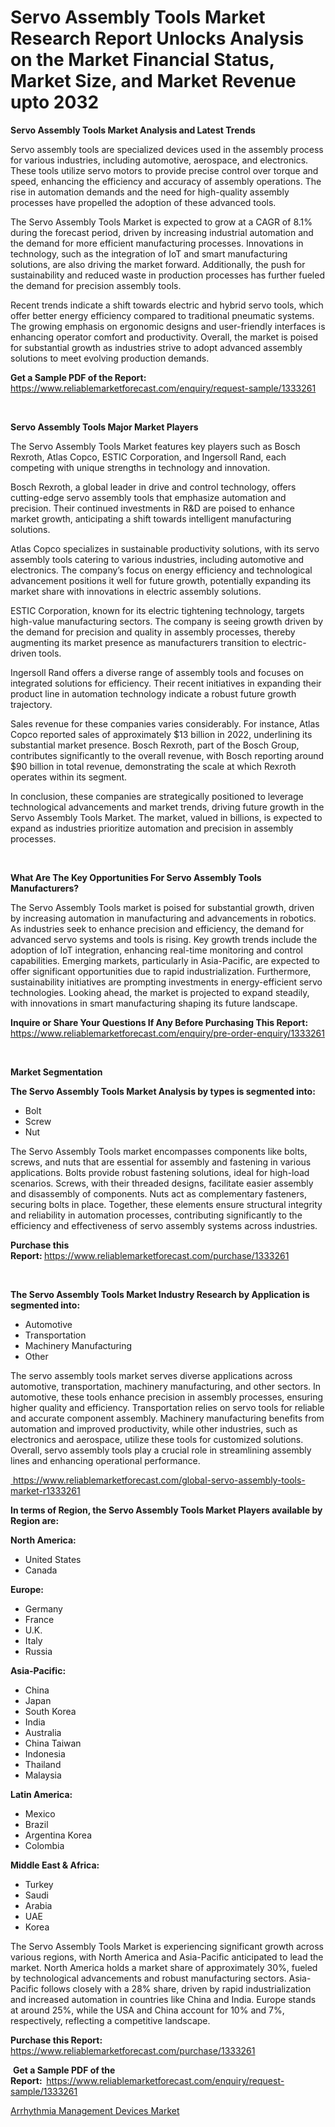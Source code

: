 <p><h1>Servo Assembly Tools Market Research Report Unlocks Analysis on the Market Financial Status, Market Size, and Market Revenue upto 2032</h1></p><p><strong>Servo Assembly Tools Market Analysis and Latest Trends</strong></p>
<p><p>Servo assembly tools are specialized devices used in the assembly process for various industries, including automotive, aerospace, and electronics. These tools utilize servo motors to provide precise control over torque and speed, enhancing the efficiency and accuracy of assembly operations. The rise in automation demands and the need for high-quality assembly processes have propelled the adoption of these advanced tools.</p><p>The Servo Assembly Tools Market is expected to grow at a CAGR of 8.1% during the forecast period, driven by increasing industrial automation and the demand for more efficient manufacturing processes. Innovations in technology, such as the integration of IoT and smart manufacturing solutions, are also driving the market forward. Additionally, the push for sustainability and reduced waste in production processes has further fueled the demand for precision assembly tools.</p><p>Recent trends indicate a shift towards electric and hybrid servo tools, which offer better energy efficiency compared to traditional pneumatic systems. The growing emphasis on ergonomic designs and user-friendly interfaces is enhancing operator comfort and productivity. Overall, the market is poised for substantial growth as industries strive to adopt advanced assembly solutions to meet evolving production demands.</p></p>
<p><strong>Get a Sample PDF of the Report:&nbsp;</strong> <a href="https://www.reliablemarketforecast.com/enquiry/request-sample/1333261?utm_campaign=3370&utm_medium=2&utm_source=Github&utm_content=ia&utm_term=24032025&utm_id=servo-assembly-tools">https://www.reliablemarketforecast.com/enquiry/request-sample/1333261</a></p>
<p>&nbsp;</p>
<p><strong>Servo Assembly Tools Major Market Players</strong></p>
<p><p>The Servo Assembly Tools Market features key players such as Bosch Rexroth, Atlas Copco, ESTIC Corporation, and Ingersoll Rand, each competing with unique strengths in technology and innovation.</p><p>Bosch Rexroth, a global leader in drive and control technology, offers cutting-edge servo assembly tools that emphasize automation and precision. Their continued investments in R&D are poised to enhance market growth, anticipating a shift towards intelligent manufacturing solutions.</p><p>Atlas Copco specializes in sustainable productivity solutions, with its servo assembly tools catering to various industries, including automotive and electronics. The company’s focus on energy efficiency and technological advancement positions it well for future growth, potentially expanding its market share with innovations in electric assembly solutions.</p><p>ESTIC Corporation, known for its electric tightening technology, targets high-value manufacturing sectors. The company is seeing growth driven by the demand for precision and quality in assembly processes, thereby augmenting its market presence as manufacturers transition to electric-driven tools.</p><p>Ingersoll Rand offers a diverse range of assembly tools and focuses on integrated solutions for efficiency. Their recent initiatives in expanding their product line in automation technology indicate a robust future growth trajectory.</p><p>Sales revenue for these companies varies considerably. For instance, Atlas Copco reported sales of approximately $13 billion in 2022, underlining its substantial market presence. Bosch Rexroth, part of the Bosch Group, contributes significantly to the overall revenue, with Bosch reporting around $90 billion in total revenue, demonstrating the scale at which Rexroth operates within its segment.</p><p>In conclusion, these companies are strategically positioned to leverage technological advancements and market trends, driving future growth in the Servo Assembly Tools Market. The market, valued in billions, is expected to expand as industries prioritize automation and precision in assembly processes.</p></p>
<p>&nbsp;</p>
<p><strong>What Are The Key Opportunities For Servo Assembly Tools Manufacturers?</strong></p>
<p><p>The Servo Assembly Tools market is poised for substantial growth, driven by increasing automation in manufacturing and advancements in robotics. As industries seek to enhance precision and efficiency, the demand for advanced servo systems and tools is rising. Key growth trends include the adoption of IoT integration, enhancing real-time monitoring and control capabilities. Emerging markets, particularly in Asia-Pacific, are expected to offer significant opportunities due to rapid industrialization. Furthermore, sustainability initiatives are prompting investments in energy-efficient servo technologies. Looking ahead, the market is projected to expand steadily, with innovations in smart manufacturing shaping its future landscape.</p></p>
<p><strong>Inquire or Share Your Questions If Any Before Purchasing This Report:</strong> <a href="https://www.reliablemarketforecast.com/enquiry/pre-order-enquiry/1333261?utm_campaign=3370&utm_medium=2&utm_source=Github&utm_content=ia&utm_term=24032025&utm_id=servo-assembly-tools">https://www.reliablemarketforecast.com/enquiry/pre-order-enquiry/1333261</a></p>
<p>&nbsp;</p>
<p><strong>Market Segmentation</strong></p>
<p><strong>The Servo Assembly Tools Market Analysis by types is segmented into:</strong></p>
<p><ul><li>Bolt</li><li>Screw</li><li>Nut</li></ul></p>
<p><p>The Servo Assembly Tools market encompasses components like bolts, screws, and nuts that are essential for assembly and fastening in various applications. Bolts provide robust fastening solutions, ideal for high-load scenarios. Screws, with their threaded designs, facilitate easier assembly and disassembly of components. Nuts act as complementary fasteners, securing bolts in place. Together, these elements ensure structural integrity and reliability in automation processes, contributing significantly to the efficiency and effectiveness of servo assembly systems across industries.</p></p>
<p><strong>Purchase this Report:&nbsp;</strong><a href="https://www.reliablemarketforecast.com/purchase/1333261?utm_campaign=3370&utm_medium=2&utm_source=Github&utm_content=ia&utm_term=24032025&utm_id=servo-assembly-tools">https://www.reliablemarketforecast.com/purchase/1333261</a></p>
<p>&nbsp;</p>
<p><strong>The Servo Assembly Tools Market Industry Research by Application is segmented into:</strong></p>
<p><ul><li>Automotive</li><li>Transportation</li><li>Machinery Manufacturing</li><li>Other</li></ul></p>
<p><p>The servo assembly tools market serves diverse applications across automotive, transportation, machinery manufacturing, and other sectors. In automotive, these tools enhance precision in assembly processes, ensuring higher quality and efficiency. Transportation relies on servo tools for reliable and accurate component assembly. Machinery manufacturing benefits from automation and improved productivity, while other industries, such as electronics and aerospace, utilize these tools for customized solutions. Overall, servo assembly tools play a crucial role in streamlining assembly lines and enhancing operational performance.</p></p>
<p><a href="https://www.reliablemarketforecast.com/global-servo-assembly-tools-market-r1333261?utm_campaign=3370&utm_medium=2&utm_source=Github&utm_content=ia&utm_term=24032025&utm_id=servo-assembly-tools">&nbsp;https://www.reliablemarketforecast.com/global-servo-assembly-tools-market-r1333261</a></p>
<p><strong>In terms of Region, the Servo Assembly Tools Market Players available by Region are:</strong></p>
<p>
    <p> <strong> North America: </strong>
        <ul>
            <li>United States</li>
            <li>Canada</li>
        </ul>
        </p> 
    <p> <strong> Europe: </strong>
        <ul>
            <li>Germany</li>
            <li>France</li>
            <li>U.K.</li>
            <li>Italy</li>
            <li>Russia</li>
        </ul>
        </p> 
    <p> <strong> Asia-Pacific: </strong>
        <ul>
            <li>China</li>
            <li>Japan</li>
            <li>South Korea</li>
            <li>India</li>
            <li>Australia</li>
            <li>China Taiwan</li>
            <li>Indonesia</li>
            <li>Thailand</li>
            <li>Malaysia</li>
        </ul>
        </p> 
    <p> <strong> Latin America: </strong>
        <ul>
            <li>Mexico</li>
            <li>Brazil</li>
            <li>Argentina Korea</li>
            <li>Colombia</li>
        </ul>
        </p> 
    <p> <strong> Middle East & Africa: </strong>
        <ul>
            <li>Turkey</li>
            <li>Saudi</li>
            <li>Arabia</li>
            <li>UAE</li>
            <li>Korea</li>
        </ul>
    </p>
    </p>
<p><p>The Servo Assembly Tools Market is experiencing significant growth across various regions, with North America and Asia-Pacific anticipated to lead the market. North America holds a market share of approximately 30%, fueled by technological advancements and robust manufacturing sectors. Asia-Pacific follows closely with a 28% share, driven by rapid industrialization and increased automation in countries like China and India. Europe stands at around 25%, while the USA and China account for 10% and 7%, respectively, reflecting a competitive landscape.</p></p>
<p><strong>Purchase this Report: </strong><a href="https://www.reliablemarketforecast.com/purchase/1333261?utm_campaign=3370&utm_medium=2&utm_source=Github&utm_content=ia&utm_term=24032025&utm_id=servo-assembly-tools">https://www.reliablemarketforecast.com/purchase/1333261</a></p>
<p>&nbsp;<strong>Get a Sample PDF of the Report:&nbsp;&nbsp;</strong><a href="https://www.reliablemarketforecast.com/enquiry/request-sample/1333261?utm_campaign=3370&utm_medium=2&utm_source=Github&utm_content=ia&utm_term=24032025&utm_id=servo-assembly-tools">https://www.reliablemarketforecast.com/enquiry/request-sample/1333261</a></p>
<p><strong></strong></p>
<p><p><a href="https://github.com/zoccohaniech/Market-Research-Report-List-1/blob/main/arrhythmia-management-devices-market.md?utm_campaign=3370&utm_medium=2&utm_source=Github&utm_content=ia&utm_term=24032025&utm_id=servo-assembly-tools">Arrhythmia Management Devices Market</a></p></p>